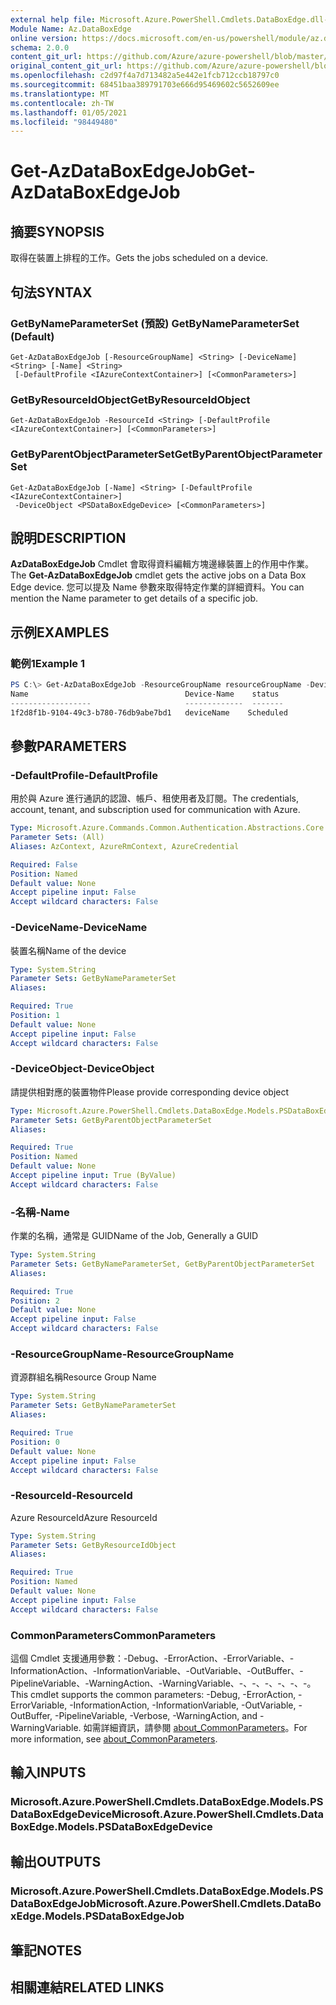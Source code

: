 ```yaml
---
external help file: Microsoft.Azure.PowerShell.Cmdlets.DataBoxEdge.dll-Help.xml
Module Name: Az.DataBoxEdge
online version: https://docs.microsoft.com/en-us/powershell/module/az.databoxedge/get-azdataboxedgejob
schema: 2.0.0
content_git_url: https://github.com/Azure/azure-powershell/blob/master/src/DataBoxEdge/DataBoxEdge/help/Get-AzDataBoxEdgeJob.md
original_content_git_url: https://github.com/Azure/azure-powershell/blob/master/src/DataBoxEdge/DataBoxEdge/help/Get-AzDataBoxEdgeJob.md
ms.openlocfilehash: c2d97f4a7d713482a5e442e1fcb712ccb18797c0
ms.sourcegitcommit: 68451baa389791703e666d95469602c5652609ee
ms.translationtype: MT
ms.contentlocale: zh-TW
ms.lasthandoff: 01/05/2021
ms.locfileid: "98449480"
---
```

# <span data-ttu-id="f1c62-101">Get-AzDataBoxEdgeJob</span><span class="sxs-lookup"><span data-stu-id="f1c62-101">Get-AzDataBoxEdgeJob</span></span>

## <span data-ttu-id="f1c62-102">摘要</span><span class="sxs-lookup"><span data-stu-id="f1c62-102">SYNOPSIS</span></span>
<span data-ttu-id="f1c62-103">取得在裝置上排程的工作。</span><span class="sxs-lookup"><span data-stu-id="f1c62-103">Gets the jobs scheduled on a device.</span></span>

## <span data-ttu-id="f1c62-104">句法</span><span class="sxs-lookup"><span data-stu-id="f1c62-104">SYNTAX</span></span>

### <span data-ttu-id="f1c62-105">GetByNameParameterSet (預設) </span><span class="sxs-lookup"><span data-stu-id="f1c62-105">GetByNameParameterSet (Default)</span></span>
```
Get-AzDataBoxEdgeJob [-ResourceGroupName] <String> [-DeviceName] <String> [-Name] <String>
 [-DefaultProfile <IAzureContextContainer>] [<CommonParameters>]
```

### <span data-ttu-id="f1c62-106">GetByResourceIdObject</span><span class="sxs-lookup"><span data-stu-id="f1c62-106">GetByResourceIdObject</span></span>
```
Get-AzDataBoxEdgeJob -ResourceId <String> [-DefaultProfile <IAzureContextContainer>] [<CommonParameters>]
```

### <span data-ttu-id="f1c62-107">GetByParentObjectParameterSet</span><span class="sxs-lookup"><span data-stu-id="f1c62-107">GetByParentObjectParameterSet</span></span>
```
Get-AzDataBoxEdgeJob [-Name] <String> [-DefaultProfile <IAzureContextContainer>]
 -DeviceObject <PSDataBoxEdgeDevice> [<CommonParameters>]
```

## <span data-ttu-id="f1c62-108">說明</span><span class="sxs-lookup"><span data-stu-id="f1c62-108">DESCRIPTION</span></span>
<span data-ttu-id="f1c62-109">**AzDataBoxEdgeJob** Cmdlet 會取得資料編輯方塊邊緣裝置上的作用中作業。</span><span class="sxs-lookup"><span data-stu-id="f1c62-109">The **Get-AzDataBoxEdgeJob** cmdlet gets the active jobs on a Data Box Edge device.</span></span> <span data-ttu-id="f1c62-110">您可以提及 Name 參數來取得特定作業的詳細資料。</span><span class="sxs-lookup"><span data-stu-id="f1c62-110">You can mention the Name parameter to get details of a specific job.</span></span>

## <span data-ttu-id="f1c62-111">示例</span><span class="sxs-lookup"><span data-stu-id="f1c62-111">EXAMPLES</span></span>

### <span data-ttu-id="f1c62-112">範例1</span><span class="sxs-lookup"><span data-stu-id="f1c62-112">Example 1</span></span>
```powershell
PS C:\> Get-AzDataBoxEdgeJob -ResourceGroupName resourceGroupName -DeviceName deviceName -Name 1f2d8f1b-9104-49c3-b780-76db9abe7bd1
Name                                   Device-Name    status
------------------                     -------------  -------
1f2d8f1b-9104-49c3-b780-76db9abe7bd1   deviceName    Scheduled
```

## <span data-ttu-id="f1c62-113">參數</span><span class="sxs-lookup"><span data-stu-id="f1c62-113">PARAMETERS</span></span>

### <span data-ttu-id="f1c62-114">-DefaultProfile</span><span class="sxs-lookup"><span data-stu-id="f1c62-114">-DefaultProfile</span></span>
<span data-ttu-id="f1c62-115">用於與 Azure 進行通訊的認證、帳戶、租使用者及訂閱。</span><span class="sxs-lookup"><span data-stu-id="f1c62-115">The credentials, account, tenant, and subscription used for communication with Azure.</span></span>

```yaml
Type: Microsoft.Azure.Commands.Common.Authentication.Abstractions.Core.IAzureContextContainer
Parameter Sets: (All)
Aliases: AzContext, AzureRmContext, AzureCredential

Required: False
Position: Named
Default value: None
Accept pipeline input: False
Accept wildcard characters: False
```

### <span data-ttu-id="f1c62-116">-DeviceName</span><span class="sxs-lookup"><span data-stu-id="f1c62-116">-DeviceName</span></span>
<span data-ttu-id="f1c62-117">裝置名稱</span><span class="sxs-lookup"><span data-stu-id="f1c62-117">Name of the device</span></span>

```yaml
Type: System.String
Parameter Sets: GetByNameParameterSet
Aliases:

Required: True
Position: 1
Default value: None
Accept pipeline input: False
Accept wildcard characters: False
```

### <span data-ttu-id="f1c62-118">-DeviceObject</span><span class="sxs-lookup"><span data-stu-id="f1c62-118">-DeviceObject</span></span>
<span data-ttu-id="f1c62-119">請提供相對應的裝置物件</span><span class="sxs-lookup"><span data-stu-id="f1c62-119">Please provide corresponding device object</span></span>

```yaml
Type: Microsoft.Azure.PowerShell.Cmdlets.DataBoxEdge.Models.PSDataBoxEdgeDevice
Parameter Sets: GetByParentObjectParameterSet
Aliases:

Required: True
Position: Named
Default value: None
Accept pipeline input: True (ByValue)
Accept wildcard characters: False
```

### <span data-ttu-id="f1c62-120">-名稱</span><span class="sxs-lookup"><span data-stu-id="f1c62-120">-Name</span></span>
<span data-ttu-id="f1c62-121">作業的名稱，通常是 GUID</span><span class="sxs-lookup"><span data-stu-id="f1c62-121">Name of the Job, Generally a GUID</span></span>

```yaml
Type: System.String
Parameter Sets: GetByNameParameterSet, GetByParentObjectParameterSet
Aliases:

Required: True
Position: 2
Default value: None
Accept pipeline input: False
Accept wildcard characters: False
```

### <span data-ttu-id="f1c62-122">-ResourceGroupName</span><span class="sxs-lookup"><span data-stu-id="f1c62-122">-ResourceGroupName</span></span>
<span data-ttu-id="f1c62-123">資源群組名稱</span><span class="sxs-lookup"><span data-stu-id="f1c62-123">Resource Group Name</span></span>

```yaml
Type: System.String
Parameter Sets: GetByNameParameterSet
Aliases:

Required: True
Position: 0
Default value: None
Accept pipeline input: False
Accept wildcard characters: False
```

### <span data-ttu-id="f1c62-124">-ResourceId</span><span class="sxs-lookup"><span data-stu-id="f1c62-124">-ResourceId</span></span>
<span data-ttu-id="f1c62-125">Azure ResourceId</span><span class="sxs-lookup"><span data-stu-id="f1c62-125">Azure ResourceId</span></span>

```yaml
Type: System.String
Parameter Sets: GetByResourceIdObject
Aliases:

Required: True
Position: Named
Default value: None
Accept pipeline input: False
Accept wildcard characters: False
```

### <span data-ttu-id="f1c62-126">CommonParameters</span><span class="sxs-lookup"><span data-stu-id="f1c62-126">CommonParameters</span></span>
<span data-ttu-id="f1c62-127">這個 Cmdlet 支援通用參數：-Debug、-ErrorAction、-ErrorVariable、-InformationAction、-InformationVariable、-OutVariable、-OutBuffer、-PipelineVariable、-WarningAction、-WarningVariable、-、-、-、-、-、-。</span><span class="sxs-lookup"><span data-stu-id="f1c62-127">This cmdlet supports the common parameters: -Debug, -ErrorAction, -ErrorVariable, -InformationAction, -InformationVariable, -OutVariable, -OutBuffer, -PipelineVariable, -Verbose, -WarningAction, and -WarningVariable.</span></span> <span data-ttu-id="f1c62-128">如需詳細資訊，請參閱 [about_CommonParameters](http://go.microsoft.com/fwlink/?LinkID=113216)。</span><span class="sxs-lookup"><span data-stu-id="f1c62-128">For more information, see [about_CommonParameters](http://go.microsoft.com/fwlink/?LinkID=113216).</span></span>

## <span data-ttu-id="f1c62-129">輸入</span><span class="sxs-lookup"><span data-stu-id="f1c62-129">INPUTS</span></span>

### <span data-ttu-id="f1c62-130">Microsoft.Azure.PowerShell.Cmdlets.DataBoxEdge.Models.PSDataBoxEdgeDevice</span><span class="sxs-lookup"><span data-stu-id="f1c62-130">Microsoft.Azure.PowerShell.Cmdlets.DataBoxEdge.Models.PSDataBoxEdgeDevice</span></span>

## <span data-ttu-id="f1c62-131">輸出</span><span class="sxs-lookup"><span data-stu-id="f1c62-131">OUTPUTS</span></span>

### <span data-ttu-id="f1c62-132">Microsoft.Azure.PowerShell.Cmdlets.DataBoxEdge.Models.PSDataBoxEdgeJob</span><span class="sxs-lookup"><span data-stu-id="f1c62-132">Microsoft.Azure.PowerShell.Cmdlets.DataBoxEdge.Models.PSDataBoxEdgeJob</span></span>

## <span data-ttu-id="f1c62-133">筆記</span><span class="sxs-lookup"><span data-stu-id="f1c62-133">NOTES</span></span>

## <span data-ttu-id="f1c62-134">相關連結</span><span class="sxs-lookup"><span data-stu-id="f1c62-134">RELATED LINKS</span></span>
